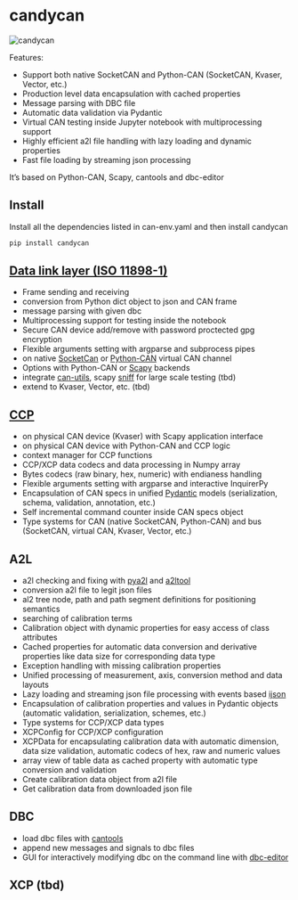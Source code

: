 # candycan
![candycan](https://github.com/Binjian/candycan/blob/main/res/bard_can_2.jpeg)

<!-- WARNING: THIS FILE WAS AUTOGENERATED! DO NOT EDIT! -->

Features:

- Support both native SocketCAN and Python-CAN (SocketCAN, Kvaser,
  Vector, etc.)
- Production level data encapsulation with cached properties
- Message parsing with DBC file
- Automatic data validation via Pydantic
- Virtual CAN testing inside Jupyter notebook with multiprocessing
  support
- Highly efficient a2l file handling with lazy loading and dynamic
  properties
- Fast file loading by streaming json processing

It’s based on Python-CAN, Scapy, cantools and dbc-editor

## Install

Install all the dependencies listed in can-env.yaml and then install
candycan

``` sh
pip install candycan
```

## [Data link layer (ISO 11898-1)](https://en.wikipedia.org/wiki/CAN_bus)

- Frame sending and receiving
- conversion from Python dict object to json and CAN frame
- message parsing with given dbc
- Multiprocessing support for testing inside the notebook
- Secure CAN device add/remove with password proctected gpg encryption
- Flexible arguments setting with argparse and subprocess pipes
- on native
  [SocketCan](https://www.kernel.org/doc/html/next/networking/can.html)
  or [Python-CAN](https://python-can.readthedocs.io/en/stable/) virtual
  CAN channel
- Options with Python-CAN or
  [Scapy](https://scapy.readthedocs.io/en/latest/introduction.html)
  backends
- integrate [can-utils](https://github.com/linux-can/can-utils), scapy
  [sniff](https://scapy.readthedocs.io/en/latest/usage.html) for large
  scale testing (tbd)
- extend to Kvaser, Vector, etc. (tbd)

## [CCP](https://en.wikipedia.org/wiki/XCP_(protocol))

- on physical CAN device (Kvaser) with Scapy application interface
- on physical CAN device with Python-CAN and CCP logic
- context manager for CCP functions
- CCP/XCP data codecs and data processing in Numpy array
- Bytes codecs (raw binary, hex, numeric) with endianess handling
- Flexible arguments setting with argparse and interactive InquirerPy
- Encapsulation of CAN specs in unified
  [Pydantic](https://docs.pydantic.dev/latest/) models (serialization,
  schema, validation, annotation, etc.)
- Self incremental command counter inside CAN specs object
- Type systems for CAN (native SocketCAN, Python-CAN) and bus
  (SocketCAN, virtual CAN, Kvaser, Vector, etc.)

## A2L

- a2l checking and fixing with
  [pya2l](https://github.com/christoph2/pyA2L.git) and
  [a2ltool](https://github.com/DanielT/a2ltool)
- conversion a2l file to legit json files
- al2 tree node, path and path segment definitions for positioning
  semantics
- searching of calibration terms
- Calibration object with dynamic properties for easy access of class
  attributes
- Cached properties for automatic data conversion and derivative
  properties like data size for corresponding data type
- Exception handling with missing calibration properties
- Unified processing of measurement, axis, conversion method and data
  layouts
- Lazy loading and streaming json file processing with events based
  [ijson](https://github.com/ICRAR/ijson)
- Encapsulation of calibration properties and values in Pydantic objects
  (automatic validation, serialization, schemes, etc.)
- Type systems for CCP/XCP data types
- XCPConfig for CCP/XCP configuration
- XCPData for encapsulating calibration data with automatic dimension,
  data size validation, automatic codecs of hex, raw and numeric values
- array view of table data as cached property with automatic type
  conversion and validation
- Create calibration data object from a2l file
- Get calibration data from downloaded json file

## DBC

- load dbc files with [cantools](https://github.com/cantools/cantools)
- append new messages and signals to dbc files
- GUI for interactively modifying dbc on the command line with
  [dbc-editor](https://gitlab.com/erzo/dbc-editor)

## XCP (tbd)
